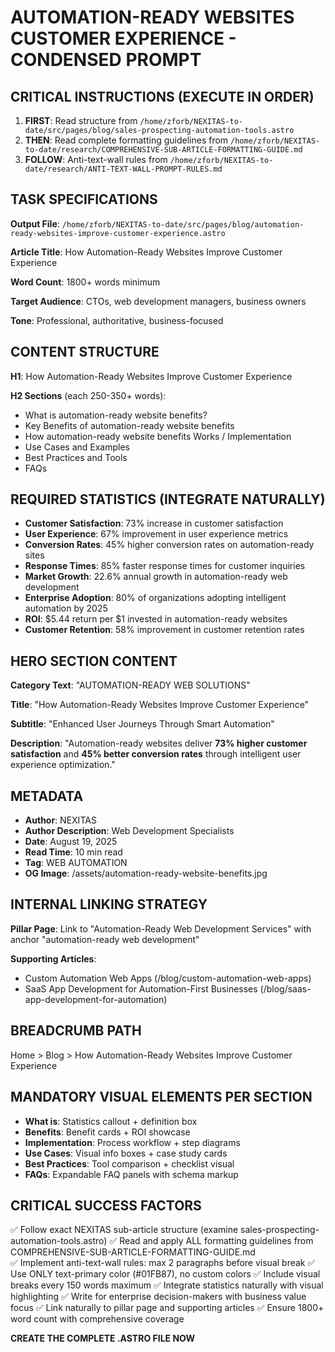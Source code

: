 # AUTOMATION-READY WEBSITES CUSTOMER EXPERIENCE - CONDENSED PROMPT

## CRITICAL INSTRUCTIONS (EXECUTE IN ORDER)
1. **FIRST**: Read structure from `/home/zforb/NEXITAS-to-date/src/pages/blog/sales-prospecting-automation-tools.astro`
2. **THEN**: Read complete formatting guidelines from `/home/zforb/NEXITAS-to-date/research/COMPREHENSIVE-SUB-ARTICLE-FORMATTING-GUIDE.md`
3. **FOLLOW**: Anti-text-wall rules from `/home/zforb/NEXITAS-to-date/research/ANTI-TEXT-WALL-PROMPT-RULES.md`

## TASK SPECIFICATIONS

**Output File**: `/home/zforb/NEXITAS-to-date/src/pages/blog/automation-ready-websites-improve-customer-experience.astro`

**Article Title**: How Automation-Ready Websites Improve Customer Experience

**Word Count**: 1800+ words minimum

**Target Audience**: CTOs, web development managers, business owners

**Tone**: Professional, authoritative, business-focused

## CONTENT STRUCTURE

**H1**: How Automation-Ready Websites Improve Customer Experience

**H2 Sections** (each 250-350+ words):
- What is automation-ready website benefits?
- Key Benefits of automation-ready website benefits  
- How automation-ready website benefits Works / Implementation
- Use Cases and Examples
- Best Practices and Tools
- FAQs

## REQUIRED STATISTICS (INTEGRATE NATURALLY)

- **Customer Satisfaction**: 73% increase in customer satisfaction
- **User Experience**: 67% improvement in user experience metrics  
- **Conversion Rates**: 45% higher conversion rates on automation-ready sites
- **Response Times**: 85% faster response times for customer inquiries
- **Market Growth**: 22.6% annual growth in automation-ready web development
- **Enterprise Adoption**: 80% of organizations adopting intelligent automation by 2025
- **ROI**: $5.44 return per $1 invested in automation-ready websites
- **Customer Retention**: 58% improvement in customer retention rates

## HERO SECTION CONTENT

**Category Text**: "AUTOMATION-READY WEB SOLUTIONS"

**Title**: "How Automation-Ready Websites Improve Customer Experience"

**Subtitle**: "Enhanced User Journeys Through Smart Automation"

**Description**: "Automation-ready websites deliver **73% higher customer satisfaction** and **45% better conversion rates** through intelligent user experience optimization."

## METADATA

- **Author**: NEXITAS
- **Author Description**: Web Development Specialists  
- **Date**: August 19, 2025
- **Read Time**: 10 min read
- **Tag**: WEB AUTOMATION
- **OG Image**: /assets/automation-ready-website-benefits.jpg

## INTERNAL LINKING STRATEGY

**Pillar Page**: Link to "Automation-Ready Web Development Services" with anchor "automation-ready web development"

**Supporting Articles**: 
- Custom Automation Web Apps (/blog/custom-automation-web-apps)
- SaaS App Development for Automation-First Businesses (/blog/saas-app-development-for-automation)

## BREADCRUMB PATH
Home > Blog > How Automation-Ready Websites Improve Customer Experience

## MANDATORY VISUAL ELEMENTS PER SECTION

- **What is**: Statistics callout + definition box
- **Benefits**: Benefit cards + ROI showcase  
- **Implementation**: Process workflow + step diagrams
- **Use Cases**: Visual info boxes + case study cards
- **Best Practices**: Tool comparison + checklist visual
- **FAQs**: Expandable FAQ panels with schema markup

## CRITICAL SUCCESS FACTORS

✅ Follow exact NEXITAS sub-article structure (examine sales-prospecting-automation-tools.astro)
✅ Read and apply ALL formatting guidelines from COMPREHENSIVE-SUB-ARTICLE-FORMATTING-GUIDE.md  
✅ Implement anti-text-wall rules: max 2 paragraphs before visual break
✅ Use ONLY text-primary color (#01FB87), no custom colors
✅ Include visual breaks every 150 words maximum
✅ Integrate statistics naturally with visual highlighting
✅ Write for enterprise decision-makers with business value focus
✅ Link naturally to pillar page and supporting articles
✅ Ensure 1800+ word count with comprehensive coverage

**CREATE THE COMPLETE .ASTRO FILE NOW**